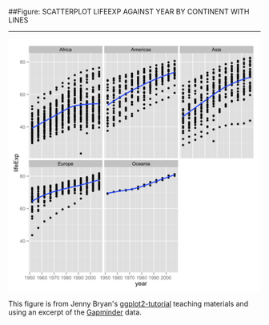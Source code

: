 ##Figure: SCATTERPLOT LIFEEXP AGAINST YEAR BY CONTINENT WITH LINES
***
![`0016_scatterplot-lifeexp-against-year-by-continent-with-lines`](0016_scatterplot-lifeexp-against-year-by-continent-with-lines.png)

This figure is from Jenny Bryan's [ggplot2-tutorial](https://github.com/jennybc/ggplot2-tutorial) teaching materials and using an excerpt of the [Gapminder](https://github.com/jennybc/gapminder) data.
